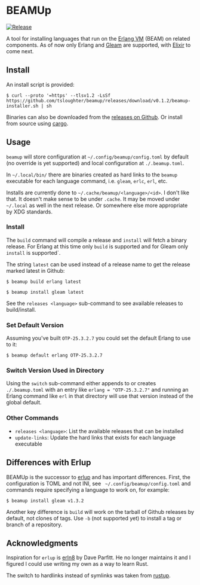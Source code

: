 # BEAMUp

[![Release](https://github.com/tsloughter/beamup/actions/workflows/release.yml/badge.svg)](https://github.com/tsloughter/beamup/actions/workflows/release.yml)

A tool for installing languages that run on the [Erlang
VM](https://www.erlang.org/) (BEAM) on related components.
As of now only Erlang and [Gleam](https://gleam.run/) are supported, with [Elixir](http://elixir-lang.org/)
to come next.

## Install

An install script is provided:

```
$ curl --proto '=https' --tlsv1.2 -LsSf https://github.com/tsloughter/beamup/releases/download/v0.1.2/beamup-installer.sh | sh
```

Binaries can also be downloaded from the [releases on
Github](https://github.com/tsloughter/beamup/releases). Or install from source
using [cargo](https://doc.rust-lang.org/cargo/).

## Usage

`beamup` will store configuration at `~/.config/beamup/config.toml` by default
(no override is yet supported) and local configuration at `./.beamup.toml`.

In `~/.local/bin/` there are binaries created as hard links to the `beamup`
executable for each language command, i.e. `gleam`, `erlc`, `erl`, etc.

Installs are currently done to `~/.cache/beamup/<language>/<id>`. I don't like
that. It doesn't make sense to be under `.cache`. It may be moved under
`~/.local` as well in the next release. Or somewhere else more appropriate by
XDG standards.

### Install

The `build` command will compile a release and `install` will fetch a binary
release. For Erlang at this time only `build` is supported and for Gleam only
`install` is supported`.

The string `latest` can be used instead of a release name to get the release
marked latest in Github:

```
$ beamup build erlang latest
```

```
$ beamup install gleam latest
```

See the `releases <language>` sub-command to see available releases to
build/install.

### Set Default Version

Assuming you've built `OTP-25.3.2.7` you could set the default Erlang to use to
it:

```
$ beamup default erlang OTP-25.3.2.7
```

### Switch Version Used in Directory

Using the `switch` sub-command either appends to or creates `./.beamup.toml`
with an entry like `erlang = "OTP-25.3.2.7"` and running an Erlang command like
`erl` in that directory will use that version instead of the global default.

### Other Commands

- `releases <language>`: List the available releases that can be installed
- `update-links`: Update the hard links that exists for each language executable

## Differences with Erlup

BEAMUp is the successor to [erlup](https://github.com/tsloughter/erlup) and has
important differences. First, the configuration is TOML and not INI, see `
~/.config/beamup/config.toml` and commands require specifying a language to work on,
for example:

```
$ beamup install gleam v1.3.2
```

Another key difference is `build` will work on the tarball of Github releases by
default, not clones of tags. Use `-b` (not supported yet) to install a tag or
branch of a repository.



## Acknowledgments

Inspiration for `erlup` is [erln8](https://github.com/metadave/erln8) by Dave
Parfitt. He no longer maintains it and I figured I could use writing my own as a
way to learn Rust.

The switch to hardlinks instead of symlinks was taken from [rustup](https://rustup.rs/).

